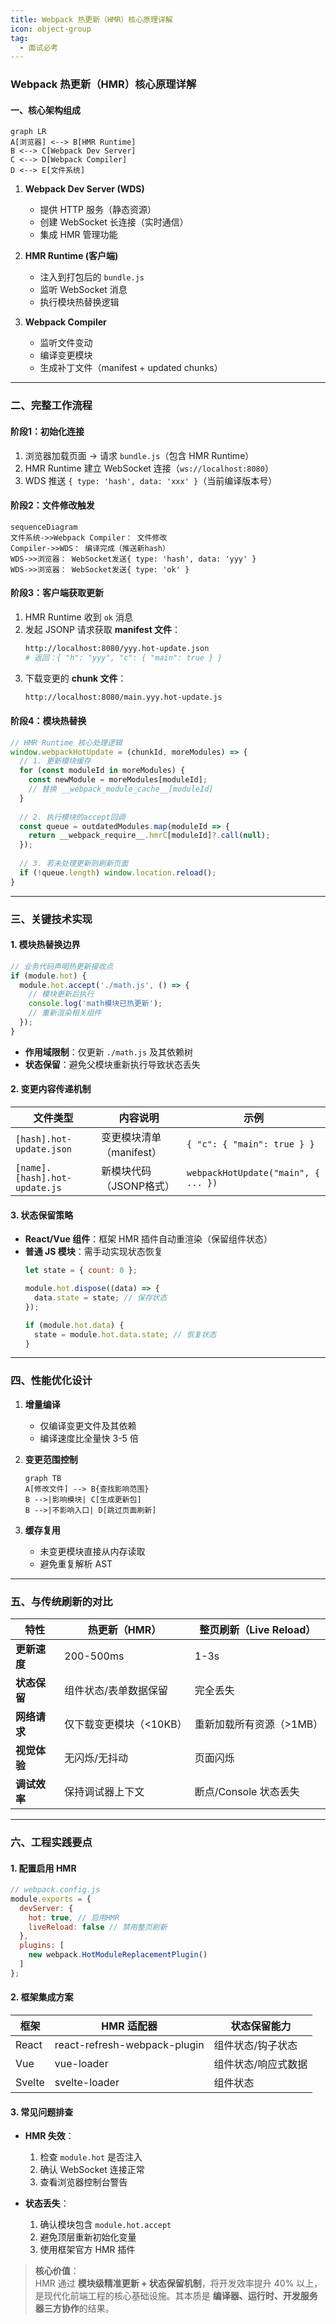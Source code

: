 ```yaml
---
title: Webpack 热更新（HMR）核心原理详解
icon: object-group
tag:
  - 面试必考
---
```





### Webpack 热更新（HMR）核心原理详解

#### 一、核心架构组成
```mermaid
graph LR
A[浏览器] <--> B[HMR Runtime]
B <--> C[Webpack Dev Server]
C <--> D[Webpack Compiler]
D <--> E[文件系统]
```

1. **Webpack Dev Server (WDS)**  
   - 提供 HTTP 服务（静态资源）
   - 创建 WebSocket 长连接（实时通信）
   - 集成 HMR 管理功能

2. **HMR Runtime (客户端)**  
   - 注入到打包后的 `bundle.js`
   - 监听 WebSocket 消息
   - 执行模块热替换逻辑

3. **Webpack Compiler**  
   - 监听文件变动
   - 编译变更模块
   - 生成补丁文件（manifest + updated chunks）

---

### 二、完整工作流程
#### 阶段1：初始化连接
1. 浏览器加载页面 → 请求 `bundle.js`（包含 HMR Runtime）
2. HMR Runtime 建立 WebSocket 连接（`ws://localhost:8080`）
3. WDS 推送 `{ type: 'hash', data: 'xxx' }`（当前编译版本号）

#### 阶段2：文件修改触发
```mermaid
sequenceDiagram
文件系统->>Webpack Compiler： 文件修改
Compiler->>WDS： 编译完成（推送新hash）
WDS->>浏览器： WebSocket发送{ type: 'hash', data: 'yyy' }
WDS->>浏览器： WebSocket发送{ type: 'ok' }
```

#### 阶段3：客户端获取更新
1. HMR Runtime 收到 `ok` 消息
2. 发起 JSONP 请求获取 **manifest 文件**：
   ```bash
   http://localhost:8080/yyy.hot-update.json
   # 返回：{ "h": "yyy", "c": { "main": true } }
   ```
3. 下载变更的 **chunk 文件**：
   ```bash
   http://localhost:8080/main.yyy.hot-update.js
   ```

#### 阶段4：模块热替换
```javascript
// HMR Runtime 核心处理逻辑
window.webpackHotUpdate = (chunkId, moreModules) => {
  // 1. 更新模块缓存
  for (const moduleId in moreModules) {
    const newModule = moreModules[moduleId];
    // 替换 __webpack_module_cache__[moduleId]
  }
  
  // 2. 执行模块的accept回调
  const queue = outdatedModules.map(moduleId => {
    return __webpack_require__.hmrC[moduleId]?.call(null);
  });
  
  // 3. 若未处理更新则刷新页面
  if (!queue.length) window.location.reload();
}
```

---

### 三、关键技术实现
#### 1. **模块热替换边界**
```javascript
// 业务代码声明热更新接收点
if (module.hot) {
  module.hot.accept('./math.js', () => {
    // 模块更新后执行
    console.log('math模块已热更新');
    // 重新渲染相关组件
  });
}
```
- **作用域限制**：仅更新 `./math.js` 及其依赖树
- **状态保留**：避免父模块重新执行导致状态丢失

#### 2. **变更内容传递机制**
| 文件类型              | 内容说明                          | 示例                     |
|-----------------------|----------------------------------|--------------------------|
| `[hash].hot-update.json` | 变更模块清单（manifest）         | `{ "c": { "main": true } }` |
| `[name].[hash].hot-update.js` | 新模块代码（JSONP格式）        | `webpackHotUpdate("main", { ... })` |

#### 3. **状态保留策略**
- **React/Vue 组件**：框架 HMR 插件自动重渲染（保留组件状态）
- **普通 JS 模块**：需手动实现状态恢复
  ```javascript
  let state = { count: 0 };
  
  module.hot.dispose((data) => {
    data.state = state; // 保存状态
  });
  
  if (module.hot.data) {
    state = module.hot.data.state; // 恢复状态
  }
  ```

---

### 四、性能优化设计
1. **增量编译**  
   - 仅编译变更文件及其依赖
   - 编译速度比全量快 3-5 倍

2. **变更范围控制**  
   ```mermaid
   graph TB
   A[修改文件] --> B{查找影响范围}
   B -->|影响模块| C[生成更新包]
   B -->|不影响入口| D[跳过页面刷新]
   ```

3. **缓存复用**  
   - 未变更模块直接从内存读取
   - 避免重复解析 AST

---

### 五、与传统刷新的对比
| 特性             | 热更新（HMR）               | 整页刷新（Live Reload）   |
|------------------|-----------------------------|---------------------------|
| **更新速度**     | 200-500ms                   | 1-3s                      |
| **状态保留**     | 组件状态/表单数据保留       | 完全丢失                  |
| **网络请求**     | 仅下载变更模块（<10KB）     | 重新加载所有资源（>1MB）  |
| **视觉体验**     | 无闪烁/无抖动               | 页面闪烁                  |
| **调试效率**     | 保持调试器上下文            | 断点/Console 状态丢失     |

---

### 六、工程实践要点
#### 1. 配置启用 HMR
```javascript
// webpack.config.js
module.exports = {
  devServer: {
    hot: true, // 启用HMR
    liveReload: false // 禁用整页刷新
  },
  plugins: [
    new webpack.HotModuleReplacementPlugin()
  ]
};
```

#### 2. 框架集成方案
| 框架       | HMR 适配器               | 状态保留能力       |
|------------|--------------------------|--------------------|
| React      | react-refresh-webpack-plugin | 组件状态/钩子状态  |
| Vue        | vue-loader               | 组件状态/响应式数据 |
| Svelte     | svelte-loader            | 组件状态           |

#### 3. 常见问题排查
- **HMR 失效**：
  1. 检查 `module.hot` 是否注入
  2. 确认 WebSocket 连接正常
  3. 查看浏览器控制台警告
  
- **状态丢失**：
  1. 确认模块包含 `module.hot.accept`
  2. 避免顶层重新初始化变量
  3. 使用框架官方 HMR 插件

> **核心价值**：  
> HMR 通过 **模块级精准更新 + 状态保留机制**，将开发效率提升 40% 以上，  
> 是现代化前端工程的核心基础设施。其本质是 **编译器、运行时、开发服务器三方协作**的结果。